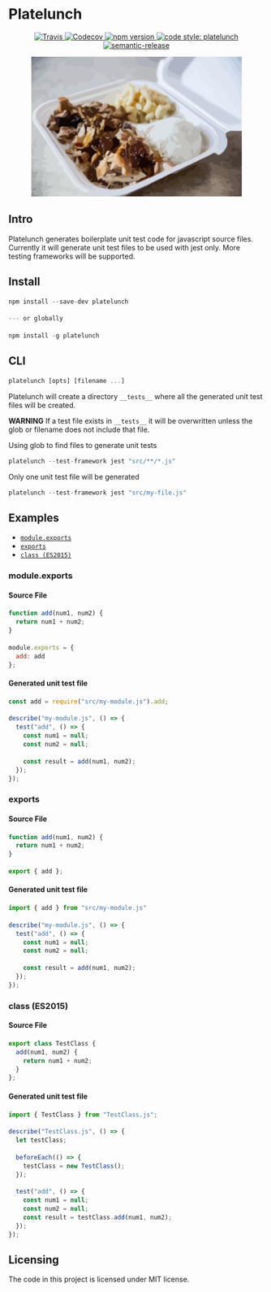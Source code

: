 # Platelunch

<p align="center">
  <a href="https://travis-ci.org/schempy/platelunch">
    <img alt="Travis" src="https://img.shields.io/travis/schempy/platelunch/master.svg?style=flat-square">
  </a>
  <a href="https://codecov.io/gh/schempy/platelunch">
    <img alt="Codecov" src="https://img.shields.io/codecov/c/github/schempy/platelunch.svg?style=flat-square">
  </a>
  <a href="https://www.npmjs.com/package/platelunch">
    <img alt="npm version" src="https://img.shields.io/npm/v/platelunch.svg?style=flat-square">
  </a>
  <a href="#badge">
    <img alt="code style: platelunch" src="https://img.shields.io/badge/code_style-prettier-ff69b4.svg?style=flat-square">
  </a>
  <a href="#badge">
    <img alt="semantic-release" src="https://img.shields.io/badge/%20%20%F0%9F%93%A6%F0%9F%9A%80-semantic--release-e10079.svg">
  </a>  
</p>

<p align="center">
	<img src="./.assets/logo.png" height="275" width="415" alt="Platelunch logo"/>
</p>

## Intro
Platelunch generates boilerplate unit test code for javascript source files. Currently it will generate unit test files to be
used with jest only. More testing frameworks will be supported.

## Install
```js
npm install --save-dev platelunch

--- or globally

npm install -g platelunch
```

## CLI
```js
platelunch [opts] [filename ...]
```

Platelunch will create a directory ```__tests__``` where all the generated unit test files will be created.

__WARNING__ If a test file exists in ```__tests__``` it will be overwritten unless the glob or filename does not include that file.

Using glob to find files to generate unit tests
```js
platelunch --test-framework jest "src/**/*.js"
```

Only one unit test file will be generated
```js
platelunch --test-framework jest "src/my-file.js"
```

## Examples
- [`module.exports`](#module_exports)
- [`exports`](#exports)
- [`class (ES2015)`](#class)

### <a id="module_exports"></a> module.exports
#### Source File
```js
function add(num1, num2) {
  return num1 + num2;
}

module.exports = {
  add: add
};
```

#### Generated unit test file
```js
const add = require("src/my-module.js").add;

describe("my-module.js", () => {
  test("add", () => {
    const num1 = null;
    const num2 = null;
    
    const result = add(num1, num2);
  });
});
```

### <a id="exports"></a> exports
#### Source File
```js
function add(num1, num2) {
  return num1 + num2;
}

export { add };
```

#### Generated unit test file
```js
import { add } from "src/my-module.js"

describe("my-module.js", () => {
  test("add", () => {
    const num1 = null;
    const num2 = null;
    
    const result = add(num1, num2);
  });
});
```

### <a id="class"></a> class (ES2015)
#### Source File
```js
export class TestClass {
  add(num1, num2) {
    return num1 + num2;
  }
};
```

#### Generated unit test file
```js
import { TestClass } from "TestClass.js";

describe("TestClass.js", () => {
  let testClass;

  beforeEach(() => {
    testClass = new TestClass();
  });

  test("add", () => {
    const num1 = null;
    const num2 = null;
    const result = testClass.add(num1, num2);
  });
});
```

## Licensing

The code in this project is licensed under MIT license.
